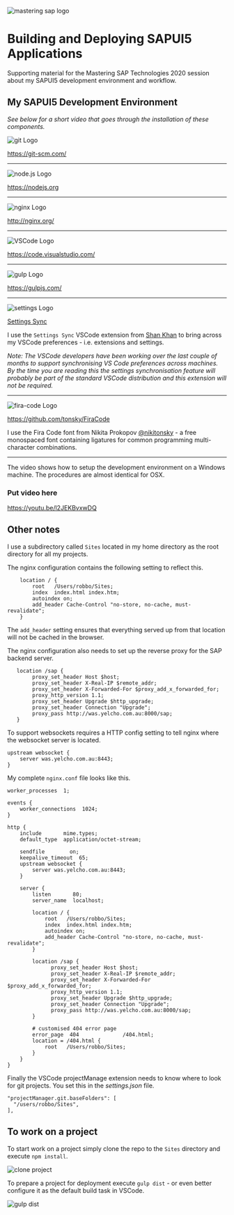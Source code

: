 ![mastering sap logo](img/mastering-sap-logo.png)

# Building and Deploying SAPUI5 Applications

Supporting material for the Mastering SAP Technologies 2020 session about my SAPUI5 development environment and workflow.

## My SAPUI5 Development Environment

_See below for a short video that goes through the installation of these components._

![git Logo](img/git.png)

https://git-scm.com/

---

![node.js Logo](img/node.png)

https://nodejs.org

---

![nginx Logo](img/nginx.png)

http://nginx.org/

---

![VSCode Logo](img/VSCode.png)

https://code.visualstudio.com/

---

![gulp Logo](img/gulp.png)

https://gulpjs.com/

---

![settings Logo](img/settings.png)

[Settings Sync](https://marketplace.visualstudio.com/items?itemName=Shan.code-settings-sync)

I use the `Settings Sync` VSCode extension from [Shan Khan](https://marketplace.visualstudio.com/publishers/Shan) to bring across my VSCode preferences - i.e. extensions and settings.

_Note: The VSCode developers have been working over the last couple of months to support synchronising VS Code preferences across machines. By the time you are reading this the settings synchronisation feature will probably be part of the standard VSCode distribution and this extension will not be required._

---

![fira-code Logo](img/fira-code.svg)

https://github.com/tonsky/FiraCode

I use the Fira Code font from Nikita Prokopov [@nikitonsky](https://twitter.com/nikitonsky) - a free monospaced font containing ligatures for common programming multi-character combinations.

---

The video shows how to setup the development environment on a Windows machine. The procedures are almost identical for OSX.

### Put video here

https://youtu.be/l2JEKBvxwDQ

## Other notes

I use a subdirectory called `Sites` located in my home directory as the root directory for all my projects.

The nginx configuration contains the following setting to reflect this.

        location / {
            root   /Users/robbo/Sites;
            index  index.html index.htm;
            autoindex on;
            add_header Cache-Control "no-store, no-cache, must-revalidate";
        }

The `add_header` setting ensures that everything served up from that location will not be cached in the browser.

The nginx configuration also needs to set up the reverse proxy for the SAP backend server.

       location /sap {
            proxy_set_header Host $host;
            proxy_set_header X-Real-IP $remote_addr;
            proxy_set_header X-Forwarded-For $proxy_add_x_forwarded_for;
            proxy_http_version 1.1;
            proxy_set_header Upgrade $http_upgrade;
            proxy_set_header Connection "Upgrade";
            proxy_pass http://was.yelcho.com.au:8000/sap;
       }

To support websockets requires a HTTP config setting to tell nginx where the websocket server is located.

    upstream websocket {
        server was.yelcho.com.au:8443;
    }

My complete `nginx.conf` file looks like this.

    worker_processes  1;

    events {
        worker_connections  1024;
    }

    http {
        include       mime.types;
        default_type  application/octet-stream;

        sendfile        on;
        keepalive_timeout  65;
        upstream websocket {
            server was.yelcho.com.au:8443;
        }

        server {
            listen       80;
            server_name  localhost;

            location / {
                root   /Users/robbo/Sites;
                index  index.html index.htm;
                autoindex on;
                add_header Cache-Control "no-store, no-cache, must-revalidate";
            }

            location /sap {
                  proxy_set_header Host $host;
                  proxy_set_header X-Real-IP $remote_addr;
                  proxy_set_header X-Forwarded-For $proxy_add_x_forwarded_for;
                  proxy_http_version 1.1;
                  proxy_set_header Upgrade $http_upgrade;
                  proxy_set_header Connection "Upgrade";
                  proxy_pass http://was.yelcho.com.au:8000/sap;
            }

            # customised 404 error page
            error_page  404              /404.html;
            location = /404.html {
                root   /Users/robbo/Sites;
            }
        }
    }

Finally the VSCode projectManage extension needs to know where to look for git projects. You set this in the _settings.json_ file.

    "projectManager.git.baseFolders": [
      "/users/robbo/Sites",
    ],

## To work on a project

To start work on a project simply clone the repo to the `Sites` directory and execute `npm install`.

![clone project](img/project-clone.gif)

To prepare a project for deployment execute `gulp dist` - or even better configure it as the default build task in VSCode.

![gulp dist](img/gulp-dist.gif)
